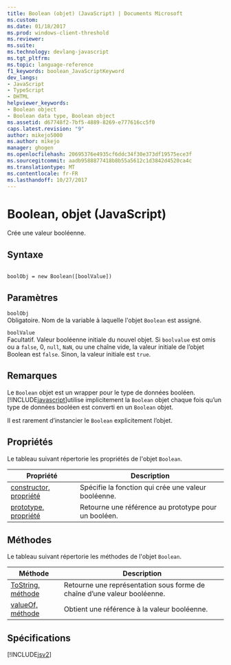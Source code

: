 ```yaml
---
title: Boolean (objet) (JavaScript) | Documents Microsoft
ms.custom: 
ms.date: 01/18/2017
ms.prod: windows-client-threshold
ms.reviewer: 
ms.suite: 
ms.technology: devlang-javascript
ms.tgt_pltfrm: 
ms.topic: language-reference
f1_keywords: boolean_JavaScriptKeyword
dev_langs:
- JavaScript
- TypeScript
- DHTML
helpviewer_keywords:
- Boolean object
- Boolean data type, Boolean object
ms.assetid: d67748f2-7bf5-4889-8269-e777616cc5f0
caps.latest.revision: "9"
author: mikejo5000
ms.author: mikejo
manager: ghogen
ms.openlocfilehash: 20695376e4935cf6ddc34f30e373df19575ece3f
ms.sourcegitcommit: aadb9588877418b8b55a5612c1d3842d4520ca4c
ms.translationtype: MT
ms.contentlocale: fr-FR
ms.lasthandoff: 10/27/2017
---
```

# <a name="boolean-object-javascript"></a>Boolean, objet (JavaScript)
Crée une valeur booléenne.  
  
## <a name="syntax"></a>Syntaxe  
  
```  
  
boolObj = new Boolean([boolValue])  
```  
  
## <a name="parameters"></a>Paramètres  
 `boolObj`  
 Obligatoire. Nom de la variable à laquelle l'objet `Boolean` est assigné.  
  
 `boolValue`  
 Facultatif. Valeur booléenne initiale du nouvel objet. Si `boolvalue` est omis ou a `false`, 0, `null`, `NaN`, ou une chaîne vide, la valeur initiale de l’objet Boolean est `false`. Sinon, la valeur initiale est `true`.  
  
## <a name="remarks"></a>Remarques  
 Le `Boolean` objet est un wrapper pour le type de données booléen. [!INCLUDE[javascript](../../javascript/includes/javascript-md.md)]utilise implicitement la `Boolean` objet chaque fois qu’un type de données booléen est converti en un `Boolean` objet.  
  
 Il est rarement d’instancier le `Boolean` explicitement l’objet.  
  
## <a name="properties"></a>Propriétés  
 Le tableau suivant répertorie les propriétés de l'objet `Boolean`.  
  
|Propriété|Description|  
|--------------|-----------------|  
|[constructor, propriété](../../javascript/reference/constructor-property-boolean.md)|Spécifie la fonction qui crée une valeur booléenne.|  
|[prototype, propriété](../../javascript/reference/prototype-property-boolean.md)|Retourne une référence au prototype pour un booléen.|  
  
<a name="js56jsobjarraymeth"></a>   
## <a name="methods"></a>Méthodes  
 Le tableau suivant répertorie les méthodes de l'objet `Boolean`.  
  
|Méthode|Description|  
|------------|-----------------|  
|[ToString, méthode](../../javascript/reference/tostring-method-boolean-1.md)|Retourne une représentation sous forme de chaîne d’une valeur booléenne.|  
|[valueOf, méthode](../../javascript/reference/valueof-method-boolean.md)|Obtient une référence à la valeur booléenne.|  
  
## <a name="requirements"></a>Spécifications  
 [!INCLUDE[jsv2](../../javascript/reference/includes/jsv2-md.md)]